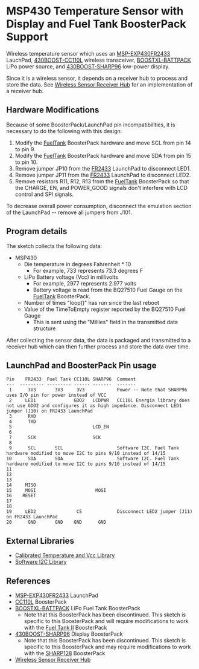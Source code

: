 MSP430 Temperature Sensor with Display and Fuel Tank BoosterPack Support
==============================

Wireless temperature sensor which uses an [MSP-EXP430FR2433][1] LauchPad, [430BOOST-CC110L][2] wireless transceiver, [BOOSTXL-BATTPACK][3] LiPo power source, and [430BOOST-SHARP96][4] low-power display.

Since it is a wireless sensor, it depends on a receiver hub to process and
store the data. See [Wireless Sensor Receiver Hub][5]
for an implementation of a receiver hub.

## Hardware Modifications ##

Because of some BoosterPack/LaunchPad pin incompatibilities, it is necessary to do the following with this design:
1. Modify the [FuelTank][3] BoosterPack hardware and move SCL from pin 14 to pin 9.
2. Modify the [FuelTank][3] BoosterPack hardware and move SDA from pin 15 to pin 10.
3. Remove jumper JP10 from the [FR2433][1] LaunchPad to disconnect LED1.
4. Remove jumper JP11 from the [FR2433][1] LaunchPad to disconnect LED2.
5. Remove resistors R11, R12, R13 from the [FuelTank][3] BoosterPack so that the CHARGE, EN, and POWER_GOOD signals don't interfere with LCD control and SPI signals.

To decrease overall power consumption, disconnect the emulation section of the LaunchPad -- remove all jumpers from J101.

## Program details ##

The sketch collects the following data:

- MSP430
     - Die temperature in degrees Fahrenheit * 10
         - For example, 733 represents 73.3 degrees F
     - LiPo Battery voltage (Vcc) in millivolts
         - For example, 2977 represents 2.977 volts
         - Battery voltage is read from the BQ27510 Fuel Gauge on the [FuelTank][3] BoosterPack.
     - Number of times "loop()" has run since the last reboot
     - Value of the TimeToEmpty register reported by the BQ27510 Fuel Gauge
         - This is sent using the "Millies" field in the transmitted data structure

After collecting the sensor data, the data is packaged and transmitted to a
receiver hub which can then further process and store the data over time.

## LaunchPad and BoosterPack Pin usage
```
Pin    FR2433  Fuel Tank CC110L SHARP96  Comment
---  --------- --------- ------ -------  -------
 1      3V3       3V3     3V3            Power -- Note that SHARP96 uses I/O pin for power instead of VCC
 2     LED1              GDO2   LCDPWR   CC110L Energia library does not use GDO2 and configures it as high impedance. Disconnect LED1 jumper (J10) on FR2433 LaunchPad
 3      RXD
 4      TXD
 5                              LCD_EN
 6
 7      SCK                     SCK
 8
 9      SCL       SCL                    Software I2C. Fuel Tank hardware modified to move I2C to pins 9/10 instead of 14/15
10      SDA       SDA                    Software I2C. Fuel Tank hardware modified to move I2C to pins 9/10 instead of 14/15
11
12
13
14     MISO
15     MOSI                      MOSI
16    RESET
17
18
19     LED2               CS             Disconnect LED2 jumper (J11) on FR2433 LaunchPad
20      GND       GND    GND      GND
```

## External Libraries ##

* [Calibrated Temperature and Vcc Library][6]
* [Software I2C Library][7]

## References ##

* [MSP-EXP430FR2433][1] LaunchPad
* [CC110L][3] BoosterPack
* [BOOSTXL-BATTPACK][3] LiPo Fuel Tank BoosterPack
    * Note that this BoosterPack has been discontinued. This sketch is specific to this BoosterPack and will require modifications to work with the [Fuel Tank II][8] BoosterPack
* [430BOOST-SHARP96][4] Display BoosterPack
    * Note that this BoosterPack has been discontinued. This sketch is specific to this BoosterPack and may require modifications to work with the [SHARP128][9] BoosterPack
* [Wireless Sensor Receiver Hub][5]


[1]: http://www.ti.com/tool/MSP-EXP430FR2433
[2]: http://www.ti.com/tool/430BOOST-CC110L
[3]: http://www.ti.com/tool/BOOSTXL-BATTPACK
[4]: http://www.ti.com/tool/430BOOST-SHARP96
[5]: https://github.com/Andy4495/Wireless-Sensor-Receiver-Hub
[6]: https://github.com/Andy4495/mspTandV
[7]: https://github.com/Andy4495/SWI2C
[8]: http://www.ti.com/tool/BOOSTXL-BATPAKMKII
[9]: http://www.ti.com/tool/BOOSTXL-SHARP128
